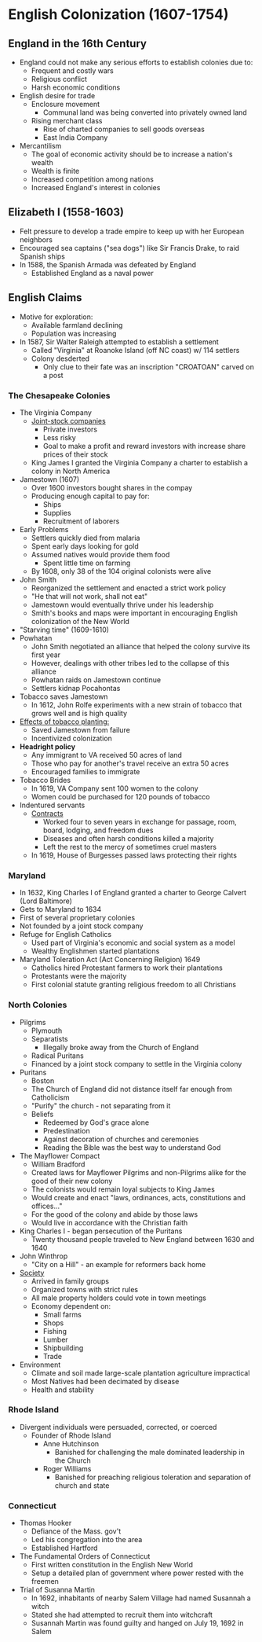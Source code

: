 # English Colonization (1607-1754)

## England in the 16th Century

- England could not make any serious efforts to establish colonies due to:
    - Frequent and costly wars
    - Religious conflict
    - Harsh economic conditions
- English desire for trade
    - Enclosure movement
        - Communal land was being converted into privately owned land
    - Rising merchant class
        - Rise of charted companies to sell goods overseas
        - East India Company
- Mercantilism
    - The goal of economic activity should be to increase a nation's wealth
    - Wealth is finite
    - Increased competition among nations
    - Increased England's interest in colonies

## Elizabeth I (1558-1603)

- Felt pressure to develop a trade empire to keep up with her European neighbors
- Encouraged sea captains ("sea dogs") like Sir Francis Drake, to raid Spanish ships
- In 1588, the Spanish Armada was defeated by England
    - Established England as a naval power

## English Claims

- Motive for exploration:
    - Available farmland declining
    - Population was increasing
- In 1587, Sir Walter Raleigh attempted to establish a settlement
    - Called "Virginia" at Roanoke Island (off NC coast) w/ 114 settlers
    - Colony desderted
        - Only clue to their fate was an inscription "CROATOAN" carved on a post

### The Chesapeake Colonies

- The Virginia Company
    - <u>Joint-stock companies</u>
        - Private investors
        - Less risky
        - Goal to make a profit and reward investors with increase share prices of their stock
    - King James I granted the Virginia Company a charter to establish a colony in North America
- Jamestown (1607)
    - Over 1600 investors bought shares in the compay
    - Producing enough capital to pay for:
        - Ships
        - Supplies
        - Recruitment of laborers
- Early Problems
    - Settlers quickly died from malaria
    - Spent early days looking for gold
    - Assumed natives would provide them food
        - Spent little time on farming
    - By 1608, only 38 of the 104 original colonists were alive
- John Smith
    - Reorganized the settlement and enacted a strict work policy
    - "He that will not work, shall not eat"
    - Jamestown would eventually thrive under his leadership
    - Smith's books and maps were important in encouraging English colonization of the New World
- "Starving time" (1609-1610)
- Powhatan
    - John Smith negotiated an alliance that helped the colony survive its first year
    - However, dealings with other tribes led to the collapse of this alliance
    - Powhatan raids on Jamestown continue
    - Settlers kidnap Pocahontas
- Tobacco saves Jamestown
    - In 1612, John Rolfe experiments with a new strain of tobacco that grows well and is high quality
- <u>Effects of tobacco planting:</u>
    - Saved Jamestown from failure
    - Incentivized colonization
- **Headright policy**
    - Any immigrant to VA received 50 acres of land
    - Those who pay for another's travel receive an extra 50 acres
    - Encouraged families to immigrate
- Tobacco Brides
    - In 1619, VA Company sent 100 women to the colony
    - Women could be purchased for 120 pounds of tobacco
- Indentured servants
    - <u>Contracts</u>
        - Worked four to seven years in exchange for passage, room, board, lodging, and freedom dues
        - Diseases and often harsh conditions killed a majority
        - Left the rest to the mercy of sometimes cruel masters
    - In 1619, House of Burgesses passed laws protecting their rights

### Maryland

- In 1632, King Charles I of England granted a charter to George Calvert (Lord Baltimore)
- Gets to Maryland to 1634
- First of several proprietary colonies
- Not founded by a joint stock company
- Refuge for English Catholics
    - Used part of Virginia's economic and social system as a model
    - Wealthy Englishmen started plantations
- Maryland Toleration Act (Act Concerning Religion) 1649
    - Catholics hired Protestant farmers to work their plantations
    - Protestants were the majority
    - First colonial statute granting religious freedom to all Christians

### North Colonies

- Pilgrims
    - Plymouth
    - Separatists
        - Illegally broke away from the Church of England
    - Radical Puritans
    - Financed by a joint stock company to settle in the Virginia colony
- Puritans
    - Boston
    - The Church of England did not distance itself far enough from Catholicism
    - "Purify" the church - not separating from it
    - Beliefs
        - Redeemed by God's grace alone
        - Predestination
        - Against decoration of churches and ceremonies
        - Reading the Bible was the best way to understand God
- The Mayflower Compact
    - William Bradford
    - Created laws for Mayflower Pilgrims and non-Pilgrims alike for the good of their new colony
    - The colonists would remain loyal subjects to King James
    - Would create and enact "laws, ordinances, acts, constitutions and offices..."
    - For the good of the colony and abide by those laws
    - Would live in accordance with the Christian faith
- King Charles I - began persecution of the Puritans
    - Twenty thousand people traveled to New England between 1630 and 1640
- John Winthrop
    - "City on a Hill" - an example for reformers back home
- <u>Society</u>
    - Arrived in family groups
    - Organized towns with strict rules
    - All male property holders could vote in town meetings
    - Economy dependent on:
        - Small farms
        - Shops
        - Fishing
        - Lumber
        - Shipbuilding
        - Trade
- Environment
    - Climate and soil made large-scale plantation agriculture impractical
    - Most Natives had been decimated by disease
    - Health and stability

### Rhode Island

- Divergent individuals were persuaded, corrected, or coerced
    - Founder of Rhode Island
        - Anne Hutchinson
            - Banished for challenging the male dominated leadership in the Church
        - Roger Williams
            - Banished for preaching religious toleration and separation of church and state

### Connecticut

- Thomas Hooker
    - Defiance of the Mass. gov't
    - Led his congregation into the area
    - Established Hartford
- The Fundamental Orders of Connecticut
    - First written constitution in the English New World
    - Setup a detailed plan of government where power rested with the freemen
- Trial of Susanna Martin
    - In 1692, inhabitants of nearby Salem Village had named Susannah a witch
    - Stated she had attempted to recruit them into witchcraft
    - Susannah Martin was found guilty and hanged on July 19, 1692 in Salem
